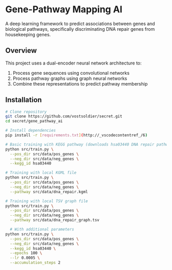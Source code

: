 # Gene-Pathway Mapping AI

A deep learning framework to predict associations between genes and biological pathways, specifically discriminating DNA repair genes from housekeeping genes.

## Overview

This project uses a dual-encoder neural network architecture to:
1. Process gene sequences using convolutional networks
2. Process pathway graphs using graph neural networks 
3. Combine these representations to predict pathway membership

## Installation

```bash
# Clone repository
git clone https://github.com/vostsoldier/secret.git
cd secret/gene_pathway_ai

# Install dependencies
pip install -r [requirements.txt](http://_vscodecontentref_/6)

# Basic training with KEGG pathway (downloads hsa03440 DNA repair pathway)
python src/train.py \
  --pos_dir src/data/pos_genes \
  --neg_dir src/data/neg_genes \
  --kegg_id hsa03440

# Training with local KGML file  
python src/train.py \
  --pos_dir src/data/pos_genes \
  --neg_dir src/data/neg_genes \
  --pathway src/data/dna_repair.kgml

# Training with local TSV graph file
python src/train.py \
  --pos_dir src/data/pos_genes \
  --neg_dir src/data/neg_genes \
  --pathway src/data/dna_repair_graph.tsv

  # With additional parameters
python src/train.py \
  --pos_dir src/data/pos_genes \
  --neg_dir src/data/neg_genes \
  --kegg_id hsa03440 \
  --epochs 100 \
  --lr 0.0005 \
  --accumulation_steps 2